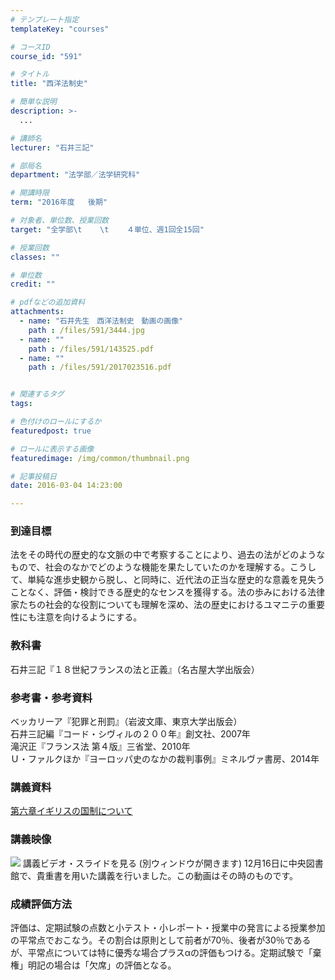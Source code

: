 ```yaml
---
# テンプレート指定
templateKey: "courses"

# コースID
course_id: "591"

# タイトル
title: "西洋法制史"

# 簡単な説明
description: >-
  ...

# 講師名
lecturer: "石井三記"

# 部局名
department: "法学部／法学研究科"

# 開講時限
term: "2016年度	後期"

# 対象者、単位数、授業回数
target: "全学部\t    \t    ４単位、週1回全15回"

# 授業回数
classes: ""

# 単位数
credit: ""

# pdfなどの追加資料
attachments: 
  - name: "石井先生　西洋法制史　動画の画像" 
    path : /files/591/3444.jpg
  - name: "" 
    path : /files/591/143525.pdf
  - name: "" 
    path : /files/591/2017023516.pdf


# 関連するタグ
tags:

# 色付けのロールにするか
featuredpost: true

# ロールに表示する画像
featuredimage: /img/common/thumbnail.png

# 記事投稿日
date: 2016-03-04 14:23:00

---
```




  
### 到達目標  
法をその時代の歴史的な文脈の中で考察することにより、過去の法がどのようなもので、社会のなかでどのような機能を果たしていたのかを理解する。こうして、単純な進歩史観から脱し、と同時に、近代法の正当な歴史的な意義を見失うことなく、評価・検討できる歴史的なセンスを獲得する。法の歩みにおける法律家たちの社会的な役割についても理解を深め、法の歴史におけるユマニテの重要性にも注意を向けるようにする。  
### 教科書  
石井三記『１８世紀フランスの法と正義』（名古屋大学出版会）  
### 参考書・参考資料  
  
ベッカリーア『犯罪と刑罰』（岩波文庫、東京大学出版会）  
石井三記編『コード・シヴィルの２００年』創文社、2007年  
滝沢正『フランス法 第４版』三省堂、2010年  
Ｕ・ファルクほか『ヨーロッパ史のなかの裁判事例』ミネルヴァ書房、2014年

  
### 講義資料  

[第六章イギリスの国制について](/files/591/2017023516.pdf) 
### 講義映像  

![](/files/591/3444.jpg) 講義ビデオ・スライドを見る (別ウィンドウが開きます) 12月16日に中央図書館で、貴重書を用いた講義を行いました。この動画はその時のものです。

  
### 成績評価方法  
評価は、定期試験の点数と小テスト・小レポート・授業中の発言による授業参加の平常点でおこなう。その割合は原則として前者が70％、後者が30％であるが、平常点については特に優秀な場合プラスαの評価もつける。定期試験で「棄権」明記の場合は「欠席」の評価となる。
